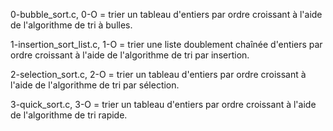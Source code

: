 0-bubble_sort.c, 0-O = trier un tableau d'entiers par ordre croissant à l'aide de l'algorithme de tri à bulles.

1-insertion_sort_list.c, 1-O = trier une liste doublement chaînée d'entiers par ordre croissant à l'aide de l'algorithme de tri par insertion.

2-selection_sort.c, 2-O = trier un tableau d'entiers par ordre croissant à l'aide de l'algorithme de tri par sélection.

3-quick_sort.c, 3-O = trier un tableau d'entiers par ordre croissant à l'aide de l'algorithme de tri rapide.
